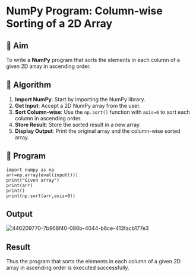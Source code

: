 # NumPy Program: Column-wise Sorting of a 2D Array

## 🎯 Aim
To write a **NumPy** program that sorts the elements in each column of a given 2D array in ascending order.

## 🧠 Algorithm

1. **Import NumPy**: Start by importing the NumPy library.
2. **Get Input**: Accept a 2D NumPy array from the user.
3. **Sort Column-wise**: Use the `np.sort()` function with `axis=0` to sort each column in ascending order.
4. **Store Result**: Store the sorted result in a new array.
5. **Display Output**: Print the original array and the column-wise sorted array.

## 🧾 Program
~~~
import numpy as np
arr=np.array(eval(input()))
print("Given array")
print(arr)
print()
print(np.sort(arr,axis=0))
~~~
## Output
![446209770-7b968f40-086b-4044-b8ce-413facb177e3](https://github.com/user-attachments/assets/fb449cb6-1510-44cd-8fd9-6de131a055ac)

## Result
Thus the program that sorts the elements in each column of a given 2D array in ascending order is executed successfully.
